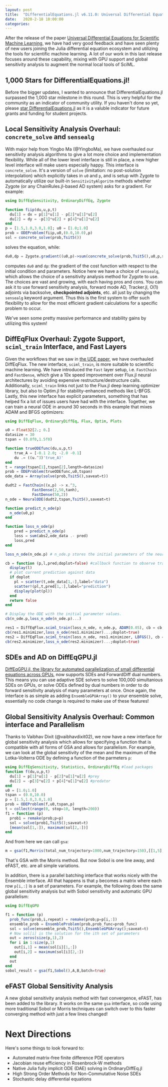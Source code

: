 ```yaml
---
layout: post
title:  "DifferentialEquations.jl v6.11.0: Universal Differential Equation Overhaul"
date:   2020-2-18 10:00:00
categories:
---
```


After the release of the paper
[Universal Differential Equations for Scientific Machine Learning](https://arxiv.org/abs/2001.04385),
we have had very good feedback and have seen plenty of new users joining the
Julia differential equation ecosystem and utilizing the tools for scientific
machine learning. A lot of our work in this last release focuses around these
capability, mixing with GPU support and global sensitivity analysis to augment
the normal local tools of SciML.

## 1,000 Stars for DifferentialEquations.jl!

Before the bigger updates, I wanted to announce that DifferentialEquations.jl
surpassed the 1,000 star milestone in this round. This is very helpful for the
community as an indicator of community utility. If you haven't done so yet, please
[star DifferentialEquations.jl](https://github.com/JuliaDiffEq/DifferentialEquations.jl)
as it is a valuble indicator for future grants and funding for student projects.

## Local Sensitivity Analysis Overhaul: `concrete_solve` and `sensealg`

With major help from Yingbo Ma (@YingboMa), we have overhauled our sensitivity
analysis algorithms to give a lot more choice and implementation flexibility.
While all of the lower level interface is still in place, a new higher level
interface will make users especially happy. This interface is `concrete_solve`.
It's a version of `solve` (limitation: no post-solution interpolation)
which explicitly takes in `u0` and `p`, and is setup with Zygote to automatically
utilize our built-in `SensitivityAlgoritm` methods whether Zygote (or any
ChainRules.jl-based AD system) asks for a gradient. For example:

```julia
using DiffEqSensitivity, OrdinaryDiffEq, Zygote

function fiip(du,u,p,t)
  du[1] = dx = p[1]*u[1] - p[2]*u[1]*u[2]
  du[2] = dy = -p[3]*u[2] + p[4]*u[1]*u[2]
end
p = [1.5,1.0,3.0,1.0]; u0 = [1.0;1.0]
prob = ODEProblem(fiip,u0,(0.0,10.0),p)
sol = concrete_solve(prob,Tsit5())
```

solves the equation, while:

```julia
du0,dp = Zygote.gradient((u0,p)->sum(concrete_solve(prob,Tsit5(),u0,p,saveat=0.1,sensealg=QuadratureAdjoint())),u0,p)
```

computes `du0` and `dp`: the gradient of the cost function with respect to the
initial condition and parameters. Notice here we have a choice of `sensealg`,
which allows the choice of a sensitivity analysis method for Zygote to use. The
choices are vast and growing, with each having pros and cons. You can ask it
to use forward sensitivity analysis, forward mode AD, Tracker.jl, O(1) adjoints
via backsolve, **checkpointed adjoints**, etc. all just by changing the `sensealg`
keyword argument. Thus this is the first system to offer such flexibility to
allow for the most efficient gradient calculations for a specific problem to
occur.

We've seen some pretty massive performance and stability gains by utilizing
this system!

## DiffEqFlux Overhaul: Zygote Support, `sciml_train` Interface, and Fast Layers

Given the workflows that we saw in [the UDE paper](https://arxiv.org/abs/2001.04385),
we have overhauled DiffEqFlux. The new interface, `sciml_train`, is more suitable
to scientific machine learning. We have introduced the `Fast` layer setup, i.e.
`FastChain` and `FastDense`, which give a 10x speed improvement over Flux.jl
neural architectures by avoiding expensive restructure/destructure calls. Additionally,
`sciml_train` links not just to the Flux.jl deep learning optimizer library,
but also to Optim.jl for stability-enhanced methods like L-BFGS. Lastly, this
new interface has explicit parameters, something that has helped fix a lot of
issues users have had with the interface. Together, we can train a neural ODE
in around 30 seconds in this example that mixes ADAM and BFGS optimizers:

```julia
using DiffEqFlux, OrdinaryDiffEq, Flux, Optim, Plots

u0 = Float32[2.; 0.]
datasize = 30
tspan = (0.0f0,1.5f0)

function trueODEfunc(du,u,p,t)
    true_A = [-0.1 2.0; -2.0 -0.1]
    du .= ((u.^3)'true_A)'
end
t = range(tspan[1],tspan[2],length=datasize)
prob = ODEProblem(trueODEfunc,u0,tspan)
ode_data = Array(solve(prob,Tsit5(),saveat=t))

dudt2 = FastChain((x,p) -> x.^3,
            FastDense(2,50,tanh),
            FastDense(50,2))
n_ode = NeuralODE(dudt2,tspan,Tsit5(),saveat=t)

function predict_n_ode(p)
  n_ode(u0,p)
end

function loss_n_ode(p)
    pred = predict_n_ode(p)
    loss = sum(abs2,ode_data .- pred)
    loss,pred
end

loss_n_ode(n_ode.p) # n_ode.p stores the initial parameters of the neural ODE

cb = function (p,l,pred;doplot=false) #callback function to observe training
  display(l)
  # plot current prediction against data
  if doplot
    pl = scatter(t,ode_data[1,:],label="data")
    scatter!(pl,t,pred[1,:],label="prediction")
    display(plot(pl))
  end
  return false
end

# Display the ODE with the initial parameter values.
cb(n_ode.p,loss_n_ode(n_ode.p)...)

res1 = DiffEqFlux.sciml_train(loss_n_ode, n_ode.p, ADAM(0.05), cb = cb, maxiters = 300)
cb(res1.minimizer,loss_n_ode(res1.minimizer)...;doplot=true)
res2 = DiffEqFlux.sciml_train(loss_n_ode, res1.minimizer, LBFGS(), cb = cb)
cb(res2.minimizer,loss_n_ode(res2.minimizer)...;doplot=true)
```

## SDEs and AD on DiffEqGPU.jl

[DiffEqGPU.jl, the library for automated parallelization of small differential equations across GPUs](https://github.com/JuliaDiffEq/DiffEqGPU.jl), now supports SDEs and ForwardDiff dual numbers. This
means you can use adaptive SDE solvers to solve 100,000 simultanious SDEs on
GPUs, or solve ODEs defined by dual numbers in order to do forward sensitivity
analysis of many parameters at once. Once again, the interface is as simple as
adding `EnsembleGPUArray()` to your ensemble solve, essentially no code change
is required to make use of these features!

## Global Sensitivity Analysis Overhaul: Common interface and Parallelism

Thanks to Vaibhav Dixit (@vaibhavdixit02), we now have a new interface for
global sensitivity analysis which allows for specifying a function that is
compatible with all forms of GSA and allows for parallelism. For example, we
can look at the global sensitivity of the mean and the maximum of the Lotka-Volterra
ODE by defining a function of the parmeters `p`:

```julia
using DiffEqSensitivity, Statistics, OrdinaryDiffEq #load packages
function f(du,u,p,t)
  du[1] = p[1]*u[1] - p[2]*u[1]*u[2] #prey
  du[2] = -p[3]*u[2] + p[4]*u[1]*u[2] #predator
end
u0 = [1.0;1.0]
tspan = (0.0,10.0)
p = [1.5,1.0,3.0,1.0]
prob = ODEProblem(f,u0,tspan,p)
t = collect(range(0, stop=10, length=200))
f1 = function (p)
  prob1 = remake(prob;p=p)
  sol = solve(prob1,Tsit5();saveat=t)
  [mean(sol[1,:]), maximum(sol[2,:])]
end
```

And from here we can call `gsa`:

```julia
m = gsa(f1,Morris(total_num_trajectory=1000,num_trajectory=150),[[1,5],[1,5],[1,5],[1,5]])
```

That's GSA with the Morris method. But now Sobol is one line away, and eFAST, etc.
are all simple variations.

In addition, there is a parallel batching interface that works nicely with the
Ensemble interface. All that happens is that `p` becomes a matrix where each
row `p[i,:]` is a set of parameters. For example, the following does the same
global sensitivity analysis but with Sobol sensitivity and automatic GPU
parallelism:

```julia
using DiffEqGPU

f1 = function (p)
  prob_func(prob,i,repeat) = remake(prob;p=p[i,:])
  ensemble_prob = EnsembleProblem(prob,prob_func=prob_func)
  sol = solve(ensemble_prob,Tsit5(),EnsembleGPUArray();saveat=t)
  # Now sol[i] is the solution for the ith set of parameters
  out = zeros(size(p,1),2)
  for i in 1:size(p,1)
    out[i,1] = mean(sol[i][1,:])
    out[i,2] = maximum(sol[i][2,:])
  end
  out
end
sobol_result = gsa(f1,Sobol(),A,B,batch=true)
```

## eFAST Global Sensitivity Analysis

A new global sensitivity analysis method with fast convergence, eFAST, has been
added to the library. It works on the same `gsa` interface, so code using more
traditional Sobol or Morris techniques can switch over to this faster converging
method with just a few lines changed!

# Next Directions

Here's some things to look forward to:

- Automated matrix-free finite difference PDE operators
- Jacobian reuse efficiency in Rosenbrock-W methods
- Native Julia fully implicit ODE (DAE) solving in OrdinaryDiffEq.jl
- High Strong Order Methods for Non-Commutative Noise SDEs
- Stochastic delay differential equations
